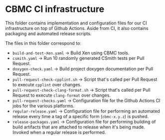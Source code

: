 # CBMC CI infrastructure

This folder contains implementation and configuration files for
our CI infrastructure on top of Github Actions. Aside from CI,
it also contains packaging and automated release scripts.

The files in this folder correspond to:

* `build-and-test-Xen.yaml` -> Build Xen using CBMC tools.
* `csmith.yaml` -> Run 10 randomly generated CSmith tests per Pull Request.
* `doxygen-check.yaml` -> Build project doxygen documentation per Pull Request.
* `pull-request-check-cpplint.sh` -> Script that's called per Pull Request to execute
  `cpplint` over changes.
* `pull-request-check-clang-format.sh` -> Script that's called per Pull Request
  to execute `clang-format` over changes.
* `pull-request-checks.yaml` -> Configuration file for the Github Actions CI jobs
  for the various platforms.
* `regular-release.yaml` -> Configuration file for performing an automated release
  every time a tag of a specific form (`cbmc-x.y.z`) is pushed.
* `release-packages.yaml` -> Configuration file for performing building of build
  artifacts that are attached to release when it's being made. Invoked when a
  regular release is performed.
